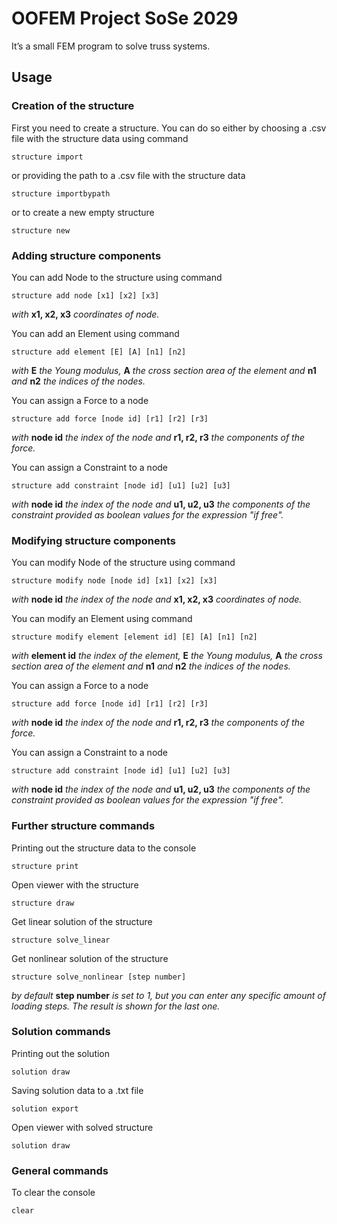 # OOFEM Project SoSe 2029
It’s a small FEM program to solve truss systems.

## Usage
### Creation of the structure
First you need to create a structure.
You can do so either by choosing a .csv file with the structure data using command
```
structure import
```

or providing the path to a .csv file with the structure data
```
structure importbypath
```

or to create a new empty structure
```
structure new
```

### Adding structure components
You can add Node to the structure using command
```
structure add node [x1] [x2] [x3]
```
*with* **x1, x2, x3** *coordinates of node.*

You can add an Element using command
```
structure add element [E] [A] [n1] [n2]
```
*with* **E** *the Young modulus,* **A** *the cross section area of the element and* **n1** *and* **n2** *the indices of the nodes.*

You can assign a Force to a node
```
structure add force [node id] [r1] [r2] [r3]
```
*with* **node id** *the index of the node and* **r1, r2, r3** *the components of the force.*

You can assign a Constraint to a node
```
structure add constraint [node id] [u1] [u2] [u3]
```
*with* **node id** *the index of the node and* **u1, u2, u3** *the components of the constraint provided as boolean values for the expression "if free".*

### Modifying structure components
You can modify Node of the structure using command
```
structure modify node [node id] [x1] [x2] [x3]
```
*with* **node id** *the index of the node and* **x1, x2, x3** *coordinates of node.*

You can modify an Element using command
```
structure modify element [element id] [E] [A] [n1] [n2]
```
*with* **element id** *the index of the element,* **E** *the Young modulus,* **A** *the cross section area of the element and* **n1** *and* **n2** *the indices of the nodes.*

You can assign a Force to a node
```
structure add force [node id] [r1] [r2] [r3]
```
*with* **node id** *the index of the node and* **r1, r2, r3** *the components of the force.*

You can assign a Constraint to a node
```
structure add constraint [node id] [u1] [u2] [u3]
```
*with* **node id** *the index of the node and* **u1, u2, u3** *the components of the constraint provided as boolean values for the expression "if free".*

### Further structure commands
Printing out the structure data to the console
```
structure print
```

Open viewer with the structure
```
structure draw
```

Get linear solution of the structure
```
structure solve_linear
```

Get nonlinear solution of the structure
```
structure solve_nonlinear [step number]
```
*by default* **step number** *is set to 1, but you can enter any specific amount of loading steps. The result is shown for the last one.*

### Solution commands
Printing out the solution
```
solution draw
```

Saving solution data to a .txt file
```
solution export
```

Open viewer with solved structure
```
solution draw
```

### General commands
To clear the console
```
clear
```
